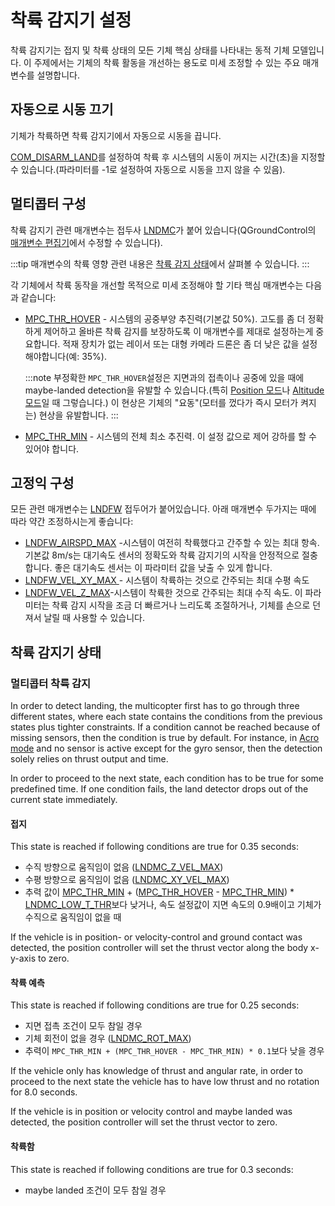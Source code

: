 # 착륙 감지기 설정

착륙 감지기는 접지 및 착륙 상태의 모든 기체 핵심 상태를 나타내는 동적 기체 모델입니다. 이 주제에서는 기체의 착륙 활동을 개선하는 용도로 미세 조정할 수 있는 주요 매개변수를 설명합니다.

## 자동으로 시동 끄기

기체가 착륙하면 착륙 감지기에서 자동으로 시동을 끕니다.

[ COM_DISARM_LAND](../advanced_config/parameter_reference.md#COM_DISARM_LAND)를 설정하여 착륙 후 시스템의 시동이 꺼지는 시간(초)을 지정할 수 있습니다.(파라미터를 -1로 설정하여 자동으로 시동을 끄지 않을 수 있음). 

## 멀티콥터 구성

착륙 감지기 관련 매개변수는 접두사 [LNDMC](../advanced_config/parameter_reference.md#land-detector)가 붙어 있습니다(QGroundControl의 [매개변수 편집기](../advanced_config/parameters.md)에서 수정할 수 있습니다).

:::tip
매개변수의 착륙 영향 관련 내용은 [착륙 감지 상태](#states)에서 살펴볼 수 있습니다.
:::

각 기체에서 착륙 동작을 개선할 목적으로 미세 조정해야 할 기타 핵심 매개변수는 다음과 같습니다:

- [MPC_THR_HOVER](../advanced_config/parameter_reference.md#MPC_THR_HOVER) - 시스템의 공중부양 추진력(기본값 50%). 고도를 좀 더 정확하게 제어하고 올바른 착륙 감지를 보장하도록 이 매개변수를 제대로 설정하는게 중요합니다. 적재 장치가 없는 레이서 또는 대형 카메라 드론은 좀 더 낮은 값을 설정해야합니다(예: 35%).
    
    :::note 부정확한 `MPC_THR_HOVER`설정은 지면과의 접촉이나 공중에 있을 때에 maybe-landed detection을 유발할 수 있습니다.(특히 [Position 모드](../flight_modes/position_mc.md)나 [Altitude 모드](../flight_modes/altitude_mc.md)일 때 그렇습니다.) 이 현상은 기체의 "요동"(모터를 껐다가 즉시 모터가 켜지는) 현상을 유발합니다.
:::

- [MPC_THR_MIN](../advanced_config/parameter_reference.md#MPC_THR_MIN) - 시스템의 전체 최소 추진력. 이 설정 값으로 제어 강하를 할 수 있어야 합니다.

## 고정익 구성

모든 관련 매개변수는 [LNDFW](../advanced_config/parameter_reference.md#land-detector) 접두어가 붙어있습니다. 아래 매개변수 두가지는 때에 따라 약간 조정하시는게 좋습니다:

- [LNDFW_AIRSPD_MAX](../advanced_config/parameter_reference.md#LNDFW_AIRSPD_MAX) -시스템이 여전히 착륙했다고 간주할 수 있는 최대 항속. 기본값 8m/s는 대기속도 센서의 정확도와 착륙 감지기의 시작을 안정적으로 절충합니다. 좋은 대기속도 센서는 이 파라미터 값을 낮출 수 있게 합니다.
- [LNDFW_VEL_XY_MAX ](../advanced_config/parameter_reference.md#LNDFW_VEL_XY_MAX) - 시스템이 착륙하는 것으로 간주되는 최대 수평 속도 
- [LNDFW_VEL_Z_MAX](../advanced_config/parameter_reference.md#LNDFW_VEL_XY_MAX)-시스템이 착륙한 것으로 간주되는 최대 수직 속도. 이 파라미터는 착륙 감지 시작을 조금 더 빠르거나 느리도록 조절하거나, 기체를 손으로 던져서 날릴 때 사용할 수 있습니다.

<span id="states"></span>

## 착륙 감지기 상태

### 멀티콥터 착륙 감지

In order to detect landing, the multicopter first has to go through three different states, where each state contains the conditions from the previous states plus tighter constraints. If a condition cannot be reached because of missing sensors, then the condition is true by default. For instance, in [Acro mode](../flight_modes/acro_mc.md) and no sensor is active except for the gyro sensor, then the detection solely relies on thrust output and time.

In order to proceed to the next state, each condition has to be true for some predefined time. If one condition fails, the land detector drops out of the current state immediately.

#### 접지

This state is reached if following conditions are true for 0.35 seconds:

- 수직 방향으로 움직임이 없음 ([LNDMC_Z_VEL_MAX](../advanced_config/parameter_reference.md#LNDMC_Z_VEL_MAX))
- 수평 방향으로 움직임이 없음 ([LNDMC_XY_VEL_MAX](../advanced_config/parameter_reference.md#LNDMC_XY_VEL_MAX))
- 추력 값이 [MPC_THR_MIN](../advanced_config/parameter_reference.md#MPC_THR_MIN) + ([MPC_THR_HOVER](../advanced_config/parameter_reference.md#MPC_THR_HOVER) - [MPC_THR_MIN](../advanced_config/parameter_reference.md#MPC_THR_MIN)) * [LNDMC_LOW_T_THR](../advanced_config/parameter_reference.md#LNDMC_LOW_T_THR)보다 낮거나, 속도 설정값이 지면 속도의 0.9배이고 기체가 수직으로 움직임이 없을 때

If the vehicle is in position- or velocity-control and ground contact was detected, the position controller will set the thrust vector along the body x-y-axis to zero.

#### 착륙 예측

This state is reached if following conditions are true for 0.25 seconds:

- 지면 접촉 조건이 모두 참일 경우
- 기체 회전이 없을 경우 ([LNDMC_ROT_MAX](../advanced_config/parameter_reference.md#LNDMC_ROT_MAX))
- 추력이 `MPC_THR_MIN + (MPC_THR_HOVER - MPC_THR_MIN) * 0.1`보다 낮을 경우

If the vehicle only has knowledge of thrust and angular rate, in order to proceed to the next state the vehicle has to have low thrust and no rotation for 8.0 seconds.

If the vehicle is in position or velocity control and maybe landed was detected, the position controller will set the thrust vector to zero.

#### 착륙함

This state is reached if following conditions are true for 0.3 seconds:

- maybe landed 조건이 모두 참일 경우